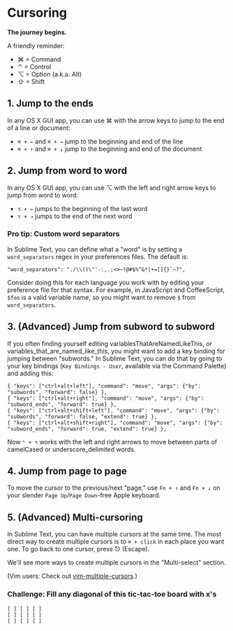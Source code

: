 # Cursoring

**The journey begins.**

A friendly reminder:

* ⌘ = Command
* ⌃ = Control
* ⌥ = Option (a.k.a. Alt)
* ⇧ = Shift

## 1. Jump to the ends

In any OS X GUI app, you can use ⌘ with the arrow keys to jump to the end of a
line or document:

* `⌘ + ←` and `⌘ + →` jump to the beginning and end of the line
* `⌘ + ↑` and `⌘ + ↓` jump to the beginning and end of the document

## 2. Jump from word to word

In any OS X GUI app, you can use ⌥ with the left and right arrow keys to jump
from word to word:

* `⌥ + ←` jumps to the beginning of the last word
* `⌥ + →` jumps to the end of the next word

### Pro tip: Custom word separators

In Sublime Text, you can define what a "word" is by setting a `word_separators`
regex in your preferences files. The default is:

    "word_separators": "./\\()\"'-:,.;<>~!@#$%^&*|+=[]{}`~?",

Consider doing this for each language you work with by editing your preference
file for that syntax. For example, in JavaScript and CoffeeScript, `$foo` is a
valid variable name, so you might want to remove `$` from `word_separators`.

## 3. (Advanced) Jump from subword to subword

If you often finding yourself editing variablesThatAreNamedLikeThis, or
variables_that_are_named_like_this, you might  want to add a key binding for
jumping between "subwords." In Sublime Text, you  can do that by going to your
key bindings (`Key Bindings - User`, available  via the Command Palette) and
adding this:

    { "keys": ["ctrl+alt+left"], "command": "move", "args": {"by": "subwords", "forward": false} },
    { "keys": ["ctrl+alt+right"], "command": "move", "args": {"by": "subword_ends", "forward": true} },
    { "keys": ["ctrl+alt+shift+left"], "command": "move", "args": {"by": "subwords", "forward": false, "extend": true} },
    { "keys": ["ctrl+alt+shift+right"], "command": "move", "args": {"by": "subword_ends", "forward": true, "extend": true} },

Now `⌃ + ⌥` works with the left and right arrows to move between parts of
camelCased or underscore_delimited words.

## 4. Jump from page to page

To move the cursor to the previous/next "page," use `Fn + ↑` and `Fn + ↓` on
your slender `Page Up`/`Page Down`-free Apple keyboard.

## 5. (Advanced) Multi-cursoring

In Sublime Text, you can have multiple cursors at the same time. The most
direct way to create multiple cursors is to `⌘ + click` in each place you want
one. To go back to one cursor, press ⎋ (Escape).

We'll see more ways to create multiple cursors in the "Multi-select" section.

(Vim users: Check out
[vim-multiple-cursors](https://github.com/terryma/vim-multiple-cursors).)

### Challenge: Fill any diagonal of this tic-tac-toe board with x's

    [ ] [ ] [ ]
    [ ] [ ] [ ]
    [ ] [ ] [ ]
